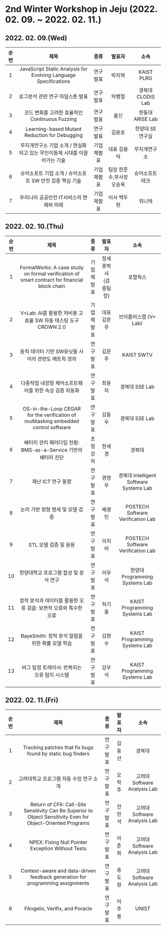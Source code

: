 # 2nd Winter Workshop in Jeju  (2022. 02. 09. ~ 2022. 02. 11.)

## 2022. 02. 09.(Wed)
|순번|제목|종류|발표자|소속|
|:----:|:----------------------------------------------------------:|:------------:|:----------------------------------:|:---------------------------------------:|
|1|JavaScript Static Analysis for Evolving Language  Specifications|연구발표|박지혁|KAIST PLRG|
|2|로그분석 관련 연구 마일스톤 발표|연구발표|탁병철|경북대 CLODIS Lab|
|3|코드 변화를 고려한 효율적인 Continuous Fuzzing|연구발표|홍신|한동대 ARISE Lab|
|4|Learning-based Mutant Reduction for Debugging|연구발표|김윤호|한양대 SE 연구실|
|5|무지개연구소 기업 소개 / 현실화 되고 있는 무인이동체 시대를 이끌어가는 기술|기업체발표|대표 김용덕|무지개연구소|
|6|슈어소프트 기업 소개 / 슈어소프트 SW 안전 검증 핵심 기술|기업체발표|팀장 한준수,부사장 오승욱|슈어소프트테크|
|7|우리나라 공공안전 IT서비스의 현재와 미래|기업체발표|이사 백두현|위니텍|

## 2022. 02. 10.(Thu)
|순번|제목|종류|발표자|소속|
|:----:|:----------------------------------------------------------:|:------------:|:----------------------------------:|:---------------------------------------:|
|1|FormalWorks: A case  study on formal verification of smart contract for financial block chain|기업체발표|정세훈박사<br/>(검증팀장)|포멀웍스|
|2|V+Lab: AI를 활용한 저비용 고효율  SW 자동 테스팅 도구 CROWN 2.0|기업체발표|대표 김문주|브이플러스랩 (V+ Lab)|
|3|동적 데이터 기반 SW유닛들 사이의 관련도 메트릭 정의|연구발표|김문주|KAIST SWTV|
|4|다중작업 내장형 제어소프트웨어를 위한 속성 검증 자동화|연구발표|최윤자|경북대 SSE Lab|
|5|OS-in-the-Loop CEGAR for the verification of multitasking  embedded control software|연구발표|김동우|경북대 SSE Lab|
|6|배터리 관리 패러다임 전환: BMS-as-a-Service 기반의 배터리 진단|초청강의|한세경|경북대|
|7|재난 ICT 연구 동향|연구발표|권영우|경북대 Intelligent Software Systems Lab|
|8|논리 기반 정형 명세 및 모델 검증|연구발표|배경민|POSTECH Software Verification Lab|
|9|STL 모델 검증 및 응용|연구발표|이지아|POSTECH Software Verification Lab|
|10|한양대학교 프로그램 합성 및 분석 연구|연구발표|이우석|한양대 Programming Systems Lab|
|11|정적 분석과 데이터를 활용한 오류 검출: 보편적 오류와 특수한 오류|연구발표|허기홍|KAIST Programming Systems Lab|
|12|BayeSmith: 정적 분석 알람을 위한 확률 모델 학습|연구발표|김현수|KAIST Programming Systems Lab|
|13|버그 탐정 트레이서: 반복되는 오류 탐지 시스템|연구발표|강우석| KAIST Programming Systems Lab|

## 2022. 02. 11.(Fri)
|순번|제목|종류|발표자|소속|
|:----:|:----------------------------------------------------------:|:------------:|:----------------------------------:|:---------------------------------------:|
|1|Tracking patches that fix bugs found by static bug finders|연구발표|김동선|경북대|
|2|고려대학교 프로그램 자동 수정 연구 소개|연구발표|오학주|고려대 Software Analysis Lab|
|3|Return of CFA: Call-Site Sensitivity Can Be Superior to Object  Sensitivity Even for Object-Oriented Programs|연구발표|전민석|고려대 Software Analysis Lab|
|4|NPEX: Fixing Null Pointer Exception Without Tests|연구발표|이준희|고려대 Software Analysis Lab|
|5|Context-aware and data-driven feedback generation for  programming assignments|연구발표|송도원|고려대 Software Analysis Lab|
|6|FAngelix, Verifix, and Poracle|연구발표|이주용|UNIST|